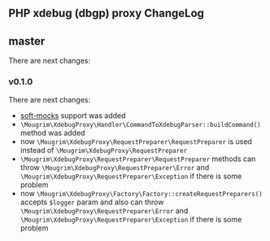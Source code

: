 ## PHP xdebug (dbgp) proxy ChangeLog

## master

There are next changes:

### v0.1.0

There are next changes:

- [soft-mocks](https://github.com/badoo/soft-mocks/#using-with-xdebug) support was added
- `\Mougrim\XdebugProxy\Handler\CommandToXdebugParser::buildCommand()` method was added
- now `\Mougrim\XdebugProxy\RequestPreparer\RequestPreparer` is used instead of `\Mougrim\XdebugProxy\RequestPreparer`
- `\Mougrim\XdebugProxy\RequestPreparer\RequestPreparer` methods can throw `\Mougrim\XdebugProxy\RequestPreparer\Error` and `\Mougrim\XdebugProxy\RequestPreparer\Exception` if there is some problem
- now `\Mougrim\XdebugProxy\Factory\Factory::createRequestPreparers()` accepts `$logger` param and also can throw `\Mougrim\XdebugProxy\RequestPreparer\Error` and `\Mougrim\XdebugProxy\RequestPreparer\Exception` if there is some problem
